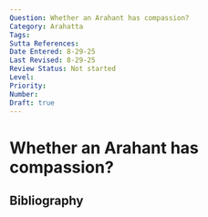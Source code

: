 ```yaml
---
Question: Whether an Arahant has compassion?
Category: Arahatta
Tags: 
Sutta References: 
Date Entered: 8-29-25
Last Revised: 8-29-25
Review Status: Not started
Level: 
Priority: 
Number: 
Draft: true
---
```


# Whether an Arahant has compassion?

## Bibliography

<!-- 

Notes:



 -->